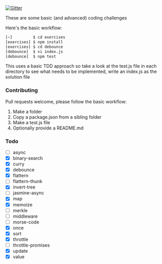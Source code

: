 [![Gitter][gitter-image]][gitter-url]

These are some basic (and advanced) coding challenges

Here's the basic workflow:

```bash
[~]         $ cd exercises
[exercises] $ npm install
[exercises] $ cd debounce
[debounce]  $ vi index.js
[debounce]  $ npm test
```
This uses a basic TDD approach so take a look at the test.js file in each directory to see what needs to be implemented, write an index.js as the solution file

### Contributing

Pull requests welcome, please follow the basic workflow:

1. Make a folder
2. Copy a package.json from a sibling folder
3. Make a test.js file
4. Optionally provide a README.md

[gitter-image]: https://badges.gitter.im/Join%20Chat.svg
[gitter-url]: https://gitter.im/kolodny/exercises

### Todo

* [ ] async
* [x] binary-search
* [x] curry
* [x] debounce
* [x] flattern
* [ ] flattern-thunk
* [x] invert-tree
* [ ] jasmine-async
* [x] map
* [x] memoize
* [ ] merkle
* [ ] middleware
* [ ] morse-code
* [x] once
* [x] sort
* [x] throttle
* [ ] throttle-promises
* [x] update
* [x] value

